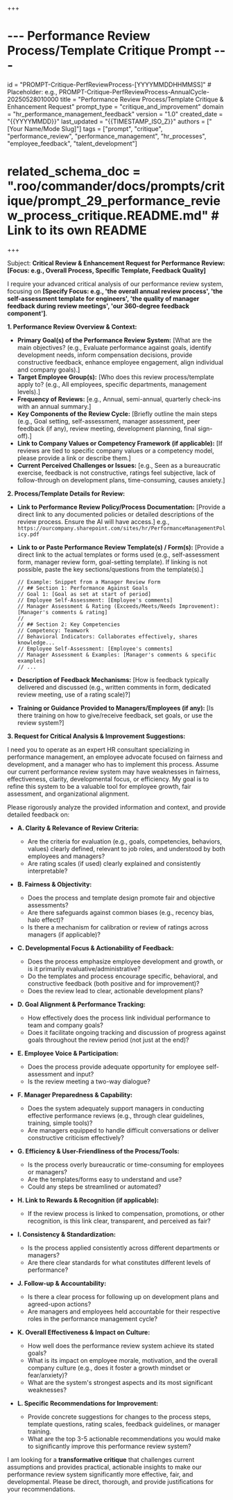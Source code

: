 +++
# --- Performance Review Process/Template Critique Prompt ---
id = "PROMPT-Critique-PerfReviewProcess-[YYYYMMDDHHMMSS]" # Placeholder: e.g., PROMPT-Critique-PerfReviewProcess-AnnualCycle-20250528010000
title = "Performance Review Process/Template Critique & Enhancement Request"
prompt_type = "critique_and_improvement"
domain = "hr_performance_management_feedback"
version = "1.0"
created_date = "{{YYYYMMDD}}"
last_updated = "{{TIMESTAMP_ISO_Z}}"
authors = ["[Your Name/Mode Slug]"]
tags = ["prompt", "critique", "performance_review", "performance_management", "hr_processes", "employee_feedback", "talent_development"]
# related_schema_doc = ".roo/commander/docs/prompts/critique/prompt_29_performance_review_process_critique.README.md" # Link to its own README
+++

Subject: **Critical Review & Enhancement Request for Performance Review: [Focus: e.g., Overall Process, Specific Template, Feedback Quality]**

I require your advanced critical analysis of our performance review system, focusing on **[Specify Focus: e.g., 'the overall annual review process', 'the self-assessment template for engineers', 'the quality of manager feedback during review meetings', 'our 360-degree feedback component']**.

**1. Performance Review Overview & Context:**
   *   **Primary Goal(s) of the Performance Review System:** [What are the main objectives? (e.g., Evaluate performance against goals, identify development needs, inform compensation decisions, provide constructive feedback, enhance employee engagement, align individual and company goals).]
   *   **Target Employee Group(s):** [Who does this review process/template apply to? (e.g., All employees, specific departments, management levels).]
   *   **Frequency of Reviews:** [e.g., Annual, semi-annual, quarterly check-ins with an annual summary.]
   *   **Key Components of the Review Cycle:** [Briefly outline the main steps (e.g., Goal setting, self-assessment, manager assessment, peer feedback (if any), review meeting, development planning, final sign-off).]
   *   **Link to Company Values or Competency Framework (if applicable):** [If reviews are tied to specific company values or a competency model, please provide a link or describe them.]
   *   **Current Perceived Challenges or Issues:** [e.g., Seen as a bureaucratic exercise, feedback is not constructive, ratings feel subjective, lack of follow-through on development plans, time-consuming, causes anxiety.]

**2. Process/Template Details for Review:**

*   **Link to Performance Review Policy/Process Documentation:**
    [Provide a direct link to any documented policies or detailed descriptions of the review process. Ensure the AI will have access.]
    e.g., `https://ourcompany.sharepoint.com/sites/hr/PerformanceManagementPolicy.pdf`

*   **Link to or Paste Performance Review Template(s) / Form(s):**
    [Provide a direct link to the actual templates or forms used (e.g., self-assessment form, manager review form, goal-setting template). If linking is not possible, paste the key sections/questions from the template(s).]
    ```text
    // Example: Snippet from a Manager Review Form
    // ## Section 1: Performance Against Goals
    // Goal 1: [Goal as set at start of period]
    // Employee Self-Assessment: [Employee's comments]
    // Manager Assessment & Rating (Exceeds/Meets/Needs Improvement): [Manager's comments & rating]
    //
    // ## Section 2: Key Competencies
    // Competency: Teamwork
    // Behavioral Indicators: Collaborates effectively, shares knowledge...
    // Employee Self-Assessment: [Employee's comments]
    // Manager Assessment & Examples: [Manager's comments & specific examples]
    // ...
    ```

*   **Description of Feedback Mechanisms:** [How is feedback typically delivered and discussed (e.g., written comments in form, dedicated review meeting, use of a rating scale)?]
*   **Training or Guidance Provided to Managers/Employees (if any):** [Is there training on how to give/receive feedback, set goals, or use the review system?]

**3. Request for Critical Analysis & Improvement Suggestions:**

I need you to operate as an expert HR consultant specializing in performance management, an employee advocate focused on fairness and development, and a manager who has to implement this process. Assume our current performance review system may have weaknesses in fairness, effectiveness, clarity, developmental focus, or efficiency. My goal is to refine this system to be a valuable tool for employee growth, fair assessment, and organizational alignment.

Please rigorously analyze the provided information and context, and provide detailed feedback on:

*   **A. Clarity & Relevance of Review Criteria:**
    *   Are the criteria for evaluation (e.g., goals, competencies, behaviors, values) clearly defined, relevant to job roles, and understood by both employees and managers?
    *   Are rating scales (if used) clearly explained and consistently interpretable?

*   **B. Fairness & Objectivity:**
    *   Does the process and template design promote fair and objective assessments?
    *   Are there safeguards against common biases (e.g., recency bias, halo effect)?
    *   Is there a mechanism for calibration or review of ratings across managers (if applicable)?

*   **C. Developmental Focus & Actionability of Feedback:**
    *   Does the process emphasize employee development and growth, or is it primarily evaluative/administrative?
    *   Do the templates and process encourage specific, behavioral, and constructive feedback (both positive and for improvement)?
    *   Does the review lead to clear, actionable development plans?

*   **D. Goal Alignment & Performance Tracking:**
    *   How effectively does the process link individual performance to team and company goals?
    *   Does it facilitate ongoing tracking and discussion of progress against goals throughout the review period (not just at the end)?

*   **E. Employee Voice & Participation:**
    *   Does the process provide adequate opportunity for employee self-assessment and input?
    *   Is the review meeting a two-way dialogue?

*   **F. Manager Preparedness & Capability:**
    *   Does the system adequately support managers in conducting effective performance reviews (e.g., through clear guidelines, training, simple tools)?
    *   Are managers equipped to handle difficult conversations or deliver constructive criticism effectively?

*   **G. Efficiency & User-Friendliness of the Process/Tools:**
    *   Is the process overly bureaucratic or time-consuming for employees or managers?
    *   Are the templates/forms easy to understand and use?
    *   Could any steps be streamlined or automated?

*   **H. Link to Rewards & Recognition (if applicable):**
    *   If the review process is linked to compensation, promotions, or other recognition, is this link clear, transparent, and perceived as fair?

*   **I. Consistency & Standardization:**
    *   Is the process applied consistently across different departments or managers?
    *   Are there clear standards for what constitutes different levels of performance?

*   **J. Follow-up & Accountability:**
    *   Is there a clear process for following up on development plans and agreed-upon actions?
    *   Are managers and employees held accountable for their respective roles in the performance management cycle?

*   **K. Overall Effectiveness & Impact on Culture:**
    *   How well does the performance review system achieve its stated goals?
    *   What is its impact on employee morale, motivation, and the overall company culture (e.g., does it foster a growth mindset or fear/anxiety)?
    *   What are the system's strongest aspects and its most significant weaknesses?

*   **L. Specific Recommendations for Improvement:**
    *   Provide concrete suggestions for changes to the process steps, template questions, rating scales, feedback guidelines, or manager training.
    *   What are the top 3-5 actionable recommendations you would make to significantly improve this performance review system?

I am looking for a **transformative critique** that challenges current assumptions and provides practical, actionable insights to make our performance review system significantly more effective, fair, and developmental. Please be direct, thorough, and provide justifications for your recommendations.